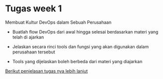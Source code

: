# Tugas week 1 

Membuat Kultur DevOps dalam Sebuah Perusahaan

- Buatlah flow DevOps dari awal hingga selesai berdasarkan materi yang telah di ajarkan

- Jelaskan secara rinci tools dan fungsi yang akan digunakan dalam perusahaan tersebut

- Tools yang dijelaskan boleh berbeda dari materi yang diajarkan

[Berikut penjelasan tugas nya lebih lanjut](Tugas-week-1/README.md)

